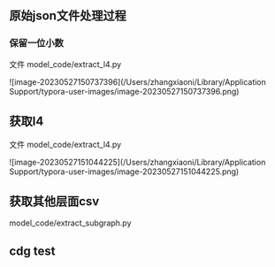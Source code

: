 ## 原始json文件处理过程

### 保留一位小数

文件 model_code/extract_l4.py

![image-20230527150737396](/Users/zhangxiaoni/Library/Application Support/typora-user-images/image-20230527150737396.png)



## 获取l4

文件 model_code/extract_l4.py

![image-20230527151044225](/Users/zhangxiaoni/Library/Application Support/typora-user-images/image-20230527151044225.png)



## 获取其他层面csv

model_code/extract_subgraph.py

## cdg test